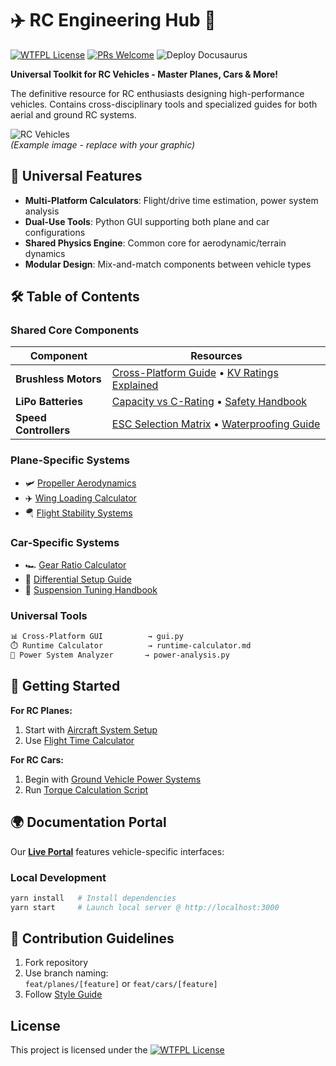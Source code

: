 # ✈️ RC Engineering Hub 🚗

[![WTFPL License](https://img.shields.io/badge/License-WTFPL-brightgreen.svg)](http://www.wtfpl.net/about/) [![PRs Welcome](https://img.shields.io/badge/PRs-Welcome-brightgreen.svg)](CONTRIBUTING.md)  ![Deploy Docusaurus](https://github.com/CagriCatik/RC-Knowledgebase/actions/workflows/deploy.yml/badge.svg)

**Universal Toolkit for RC Vehicles - Master Planes, Cars & More!**  

The definitive resource for RC enthusiasts designing high-performance vehicles. Contains cross-disciplinary tools and specialized guides for both aerial and ground RC systems.

![RC Vehicles](https://via.placeholder.com/800x400.png?text=RC+Plane+and+Car+Components)  
*(Example image - replace with your graphic)*

## 🌟 Universal Features

- **Multi-Platform Calculators**: Flight/drive time estimation, power system analysis
- **Dual-Use Tools**: Python GUI supporting both plane and car configurations
- **Shared Physics Engine**: Common core for aerodynamic/terrain dynamics
- **Modular Design**: Mix-and-match components between vehicle types

## 🛠️ Table of Contents

### Shared Core Components
| Component              | Resources |
|------------------------|-----------|
| **Brushless Motors**   | [Cross-Platform Guide](01_selecting_brushless_motor.md) • [KV Ratings Explained](brushless-motor.md) |
| **LiPo Batteries**     | [Capacity vs C-Rating](04_selecting_lipo_battery.md) • [Safety Handbook](battery-safety.md) |
| **Speed Controllers**  | [ESC Selection Matrix](03_selecting_esc.md) • [Waterproofing Guide](esc-waterproofing.md) |

### Plane-Specific Systems
- 🛩️ [Propeller Aerodynamics](02_selecting_propeller.md)
- ✈️ [Wing Loading Calculator](wing-loading.md)
- 🪂 [Flight Stability Systems](flight-stability.md)

### Car-Specific Systems
- 🏎️ [Gear Ratio Calculator](gear-ratios.md)
- 🚗 [Differential Setup Guide](differential-settings.md)
- 🏁 [Suspension Tuning Handbook](suspension-tuning.md)

### Universal Tools
```bash
📊 Cross-Platform GUI          → gui.py
⏱️ Runtime Calculator          → runtime-calculator.md
🔋 Power System Analyzer       → power-analysis.py
```

## 🚀 Getting Started

**For RC Planes:**
1. Start with [Aircraft System Setup](00_selecting_parts_for_rc_plane.md)
2. Use [Flight Time Calculator](flight-time.md)

**For RC Cars:**
1. Begin with [Ground Vehicle Power Systems](car_power_systems.md)
2. Run [Torque Calculation Script](torque-calculator.py)

## 🌍 Documentation Portal

Our **[Live Portal](https://yourdomain.com)** features vehicle-specific interfaces:

### Local Development
```bash
yarn install   # Install dependencies
yarn start     # Launch local server @ http://localhost:3000
```

## 🤝 Contribution Guidelines

1. Fork repository
2. Use branch naming:  
   `feat/planes/[feature]` or `feat/cars/[feature]`
3. Follow [Style Guide](STYLEGUIDE.md)

## License
This project is licensed under the [![WTFPL License](https://img.shields.io/badge/License-WTFPL-brightgreen.svg)](http://www.wtfpl.net/about/)

